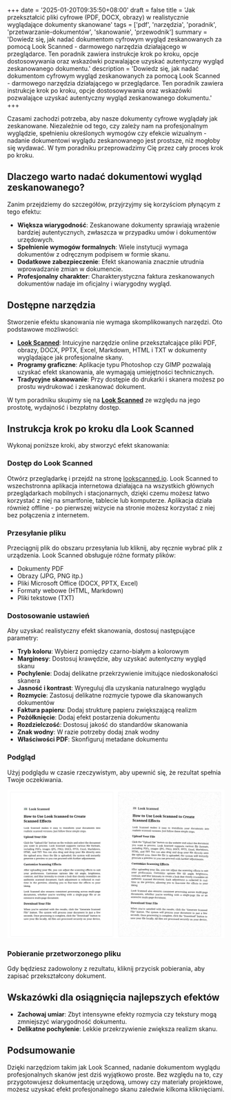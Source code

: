 +++
date = '2025-01-20T09:35:50+08:00'
draft = false
title = 'Jak przekształcić pliki cyfrowe (PDF, DOCX, obrazy) w realistycznie wyglądające dokumenty skanowane'
tags = ['pdf', 'narzędzia', 'poradnik', 'przetwarzanie-dokumentów', 'skanowanie', 'przewodnik']
summary = 'Dowiedz się, jak nadać dokumentom cyfrowym wygląd zeskanowanych za pomocą Look Scanned - darmowego narzędzia działającego w przeglądarce. Ten poradnik zawiera instrukcje krok po kroku, opcje dostosowywania oraz wskazówki pozwalające uzyskać autentyczny wygląd zeskanowanego dokumentu.'
description = 'Dowiedz się, jak nadać dokumentom cyfrowym wygląd zeskanowanych za pomocą Look Scanned - darmowego narzędzia działającego w przeglądarce. Ten poradnik zawiera instrukcje krok po kroku, opcje dostosowywania oraz wskazówki pozwalające uzyskać autentyczny wygląd zeskanowanego dokumentu.'
+++

Czasami zachodzi potrzeba, aby nasze dokumenty cyfrowe wyglądały jak zeskanowane. Niezależnie od tego, czy zależy nam na profesjonalnym wyglądzie, spełnieniu określonych wymogów czy efekcie wizualnym - nadanie dokumentowi wyglądu zeskanowanego jest prostsze, niż mogłoby się wydawać. W tym poradniku przeprowadzimy Cię przez cały proces krok po kroku.

## Dlaczego warto nadać dokumentowi wygląd zeskanowanego?

Zanim przejdziemy do szczegółów, przyjrzyjmy się korzyściom płynącym z tego efektu:

- **Większa wiarygodność**: Zeskanowane dokumenty sprawiają wrażenie bardziej autentycznych, zwłaszcza w przypadku umów i dokumentów urzędowych.
- **Spełnienie wymogów formalnych**: Wiele instytucji wymaga dokumentów z odręcznym podpisem w formie skanu.
- **Dodatkowe zabezpieczenie**: Efekt skanowania znacznie utrudnia wprowadzanie zmian w dokumencie.
- **Profesjonalny charakter**: Charakterystyczna faktura zeskanowanych dokumentów nadaje im oficjalny i wiarygodny wygląd.

## Dostępne narzędzia

Stworzenie efektu skanowania nie wymaga skomplikowanych narzędzi. Oto podstawowe możliwości:

- **[Look Scanned](https://lookscanned.io)**: Intuicyjne narzędzie online przekształcające pliki PDF, obrazy, DOCX, PPTX, Excel, Markdown, HTML i TXT w dokumenty wyglądające jak profesjonalne skany.
- **Programy graficzne**: Aplikacje typu Photoshop czy GIMP pozwalają uzyskać efekt skanowania, ale wymagają umiejętności technicznych.
- **Tradycyjne skanowanie**: Przy dostępie do drukarki i skanera możesz po prostu wydrukować i zeskanować dokument.

W tym poradniku skupimy się na **[Look Scanned](https://lookscanned.io)** ze względu na jego prostotę, wydajność i bezpłatny dostęp.

## Instrukcja krok po kroku dla Look Scanned

Wykonaj poniższe kroki, aby stworzyć efekt skanowania:

### Dostęp do Look Scanned

Otwórz przeglądarkę i przejdź na stronę [lookscanned.io](https://lookscanned.io/scan). Look Scanned to wszechstronna aplikacja internetowa działająca na wszystkich głównych przeglądarkach mobilnych i stacjonarnych, dzięki czemu możesz łatwo korzystać z niej na smartfonie, tablecie lub komputerze. Aplikacja działa również offline - po pierwszej wizycie na stronie możesz korzystać z niej bez połączenia z internetem.

### Przesyłanie pliku

Przeciągnij plik do obszaru przesyłania lub kliknij, aby ręcznie wybrać plik z urządzenia. Look Scanned obsługuje różne formaty plików:

- Dokumenty PDF
- Obrazy (JPG, PNG itp.)
- Pliki Microsoft Office (DOCX, PPTX, Excel)
- Formaty webowe (HTML, Markdown)
- Pliki tekstowe (TXT)

### Dostosowanie ustawień

Aby uzyskać realistyczny efekt skanowania, dostosuj następujące parametry:

- **Tryb koloru**: Wybierz pomiędzy czarno-białym a kolorowym
- **Marginesy**: Dostosuj krawędzie, aby uzyskać autentyczny wygląd skanu
- **Pochylenie**: Dodaj delikatne przekrzywienie imitujące niedoskonałości skanera
- **Jasność i kontrast**: Wyreguluj dla uzyskania naturalnego wyglądu
- **Rozmycie**: Zastosuj delikatne rozmycie typowe dla skanowanych dokumentów
- **Faktura papieru**: Dodaj strukturę papieru zwiększającą realizm
- **Pożółknięcie**: Dodaj efekt postarzenia dokumentu
- **Rozdzielczość**: Dostosuj jakość do standardów skanowania
- **Znak wodny**: W razie potrzeby dodaj znak wodny
- **Właściwości PDF**: Skonfiguruj metadane dokumentu

### Podgląd

Użyj podglądu w czasie rzeczywistym, aby upewnić się, że rezultat spełnia Twoje oczekiwania.

![Podgląd Look Scanned w czasie rzeczywistym](./look-scanned-preview.webp)

### Pobieranie przetworzonego pliku

Gdy będziesz zadowolony z rezultatu, kliknij przycisk pobierania, aby zapisać przekształcony dokument.

## Wskazówki dla osiągnięcia najlepszych efektów

- **Zachowaj umiar**: Zbyt intensywne efekty rozmycia czy tekstury mogą zmniejszyć wiarygodność dokumentu.
- **Delikatne pochylenie**: Lekkie przekrzywienie zwiększa realizm skanu.

## Podsumowanie

Dzięki narzędziom takim jak Look Scanned, nadanie dokumentom wyglądu profesjonalnych skanów jest dziś wyjątkowo proste. Bez względu na to, czy przygotowujesz dokumentację urzędową, umowy czy materiały projektowe, możesz uzyskać efekt profesjonalnego skanu zaledwie kilkoma kliknięciami.
